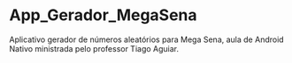 # App_Gerador_MegaSena

Aplicativo gerador de números aleatórios para Mega Sena, aula de Android Nativo ministrada pelo professor Tiago Aguiar. 
